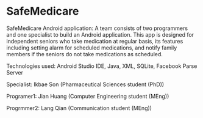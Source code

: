 # SafeMedicare
SafeMedicare Android application: 
A team consists of two programmers and one specialist to build an Android application. 
This app is designed for independent seniors who take medication at regular basis, 
its features including setting alarm for scheduled medications, and notify family 
members if the seniors do not take medications as scheduled. 

Technologies used: Android Studio IDE, Java, XML, SQLite, Facebook Parse Server

Specialist: Ikbae Son (Pharmaceutical Sciences student (PhD))

Programer1: Jian Huang (Computer Engineering student (MEng))

Progrmmer2: Lang Qian (Communication student (MEng))


